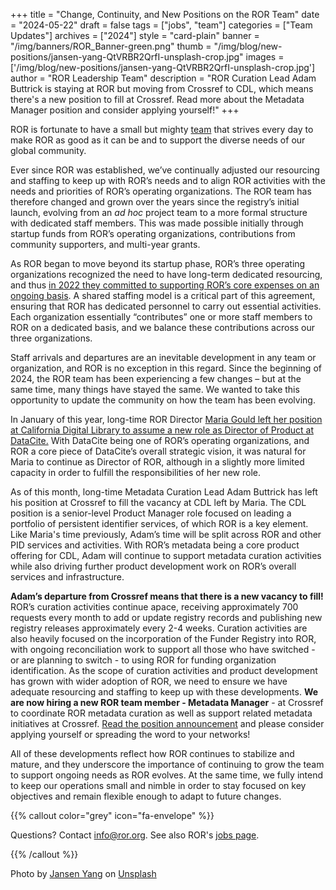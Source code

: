 +++
title = "Change, Continuity, and New Positions on the ROR Team"
date = "2024-05-22"
draft = false
tags = ["jobs", "team"]
categories = ["Team Updates"]
archives = ["2024"]
style = "card-plain"
banner = "/img/banners/ROR_Banner-green.png"
thumb = "/img/blog/new-positions/jansen-yang-QtVRBR2QrfI-unsplash-crop.jpg"
images = ['/img/blog/new-positions/jansen-yang-QtVRBR2QrfI-unsplash-crop.jpg']
author = "ROR Leadership Team"
description = "ROR Curation Lead Adam Buttrick is staying at ROR but moving from Crossref to CDL, which means there's a new position to fill at Crossref. Read more about the Metadata Manager position and consider applying yourself!"
+++

ROR is fortunate to have a small but mighty [team](/about/#core-team) that strives every day to make ROR as good as it can be and to support the diverse needs of our global community. 

Ever since ROR was established, we’ve continually adjusted our resourcing and staffing to keep up with ROR’s needs and to align ROR activities with the needs and priorities of ROR’s operating organizations. The ROR team has therefore changed and grown over the years since the registry’s initial launch, evolving from an _ad hoc_ project team to a more formal structure with dedicated staff members. This was made possible initially through startup funds from ROR’s operating organizations, contributions from community supporters, and multi-year grants. 

As ROR began to move beyond its startup phase, ROR’s three operating organizations recognized the need to have long-term dedicated resourcing, and thus [in 2022 they committed to supporting ROR’s core expenses on an ongoing basis](https://ror.org/blog/2022-10-10-strengthening-sustainability/). A shared staffing model is a critical part of this agreement, ensuring that ROR has dedicated personnel to carry out essential activities. Each organization essentially “contributes” one or more staff members to ROR on a dedicated basis, and we balance these contributions across our three organizations. 

Staff arrivals and departures are an inevitable development in any team or organization, and ROR is no exception in this regard. Since the beginning of 2024, the ROR team has been experiencing a few changes – but at the same time, many things have stayed the same. We wanted to take this opportunity to update the community on how the team has been evolving. 

In January of this year, long-time ROR Director [Maria Gould left her position at California Digital Library to assume a new role as Director of Product at DataCite.](https://datacite.org/blog/welcome-maria-gould-datacites-new-product-director/) With DataCite being one of ROR’s operating organizations, and ROR a core piece of DataCite’s overall strategic vision, it was natural for Maria to continue as Director of  ROR, although in a slightly more limited capacity in order to fulfill the responsibilities of her new role. 

As of this month, long-time Metadata Curation Lead Adam Buttrick has left his position at Crossref to fill the vacancy at CDL left by Maria. The CDL position is a senior-level Product Manager role focused on leading a portfolio of persistent identifier services, of which ROR is a key element. Like Maria's time previously, Adam’s time will be split across ROR and other PID services and activities. With ROR’s metadata being a core product offering for CDL, Adam will continue to support metadata curation activities while also driving further product development work on ROR’s overall services and infrastructure. 

**Adam’s departure from Crossref means that there is a new vacancy to fill!** ROR’s curation activities continue apace, receiving approximately 700 requests every month to add or update registry records and publishing new registry releases approximately every 2-4 weeks. Curation activities are also heavily focused on the incorporation of the Funder Registry into ROR, with ongoing reconciliation work to support all those who have switched - or are planning to switch - to using ROR for funding organization identification. As the scope of curation activities and product development has grown with wider adoption of ROR, we need to ensure we have adequate resourcing and staffing to keep up with these developments. **We are now hiring a new ROR team member - Metadata Manager** - at Crossref to coordinate ROR metadata curation as well as support related metadata initiatives at Crossref. [Read the position announcement](https://www.crossref.org/jobs/2024-05-21-metadata-manager/) and please consider applying yourself or spreading the word to your networks!

All of these developments reflect how ROR continues to stabilize and mature, and they underscore the importance of continuing to grow the team to support ongoing needs as ROR evolves. At the same time, we fully intend to keep our operations small and nimble in order to stay focused on key objectives and remain flexible enough to adapt to future changes. 

{{% callout color="grey" icon="fa-envelope" %}}

Questions? Contact info@ror.org. See also ROR's [jobs page](/jobs).

{{% /callout %}}

Photo by [Jansen Yang](https://unsplash.com/@sens_design) on [Unsplash](https://unsplash.com/photos/concrete-man-beside-lion-statue-QtVRBR2QrfI?utm_content=creditCopyText&utm_medium=referral&utm_source=unsplash)